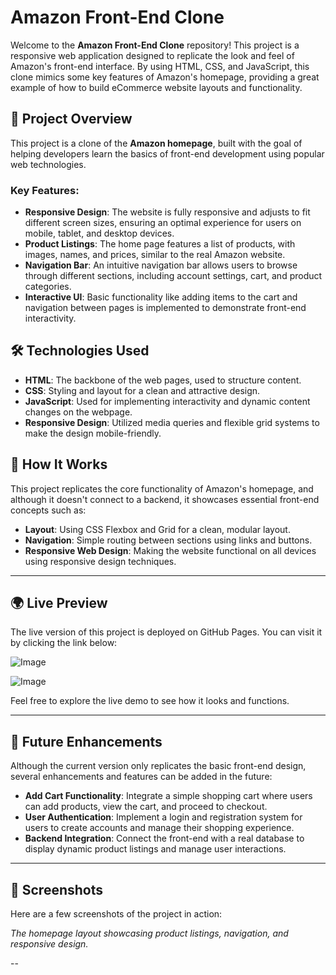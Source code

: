 # Amazon Front-End Clone

Welcome to the **Amazon Front-End Clone** repository! This project is a responsive web application designed to replicate the look and feel of Amazon's front-end interface. By using HTML, CSS, and JavaScript, this clone mimics some key features of Amazon's homepage, providing a great example of how to build eCommerce website layouts and functionality.

## 🚀 **Project Overview**

This project is a clone of the **Amazon homepage**, built with the goal of helping developers learn the basics of front-end development using popular web technologies.

### Key Features:

* **Responsive Design**: The website is fully responsive and adjusts to fit different screen sizes, ensuring an optimal experience for users on mobile, tablet, and desktop devices.
* **Product Listings**: The home page features a list of products, with images, names, and prices, similar to the real Amazon website.
* **Navigation Bar**: An intuitive navigation bar allows users to browse through different sections, including account settings, cart, and product categories.
* **Interactive UI**: Basic functionality like adding items to the cart and navigation between pages is implemented to demonstrate front-end interactivity.

## 🛠️ **Technologies Used**

* **HTML**: The backbone of the web pages, used to structure content.
* **CSS**: Styling and layout for a clean and attractive design.
* **JavaScript**: Used for implementing interactivity and dynamic content changes on the webpage.
* **Responsive Design**: Utilized media queries and flexible grid systems to make the design mobile-friendly.

## 🔧 **How It Works**

This project replicates the core functionality of Amazon's homepage, and although it doesn't connect to a backend, it showcases essential front-end concepts such as:

* **Layout**: Using CSS Flexbox and Grid for a clean, modular layout.
* **Navigation**: Simple routing between sections using links and buttons.
* **Responsive Web Design**: Making the website functional on all devices using responsive design techniques.

---

## 🌍 **Live Preview**

The live version of this project is deployed on GitHub Pages. You can visit it by clicking the link below:

![Image](https://github.com/user-attachments/assets/bb86e435-c13c-4211-a5ff-f5e8b7b349d5)

![Image](https://github.com/user-attachments/assets/596da854-b644-4f62-9588-86f613831fc4)

Feel free to explore the live demo to see how it looks and functions.

---

## 🎯 **Future Enhancements**

Although the current version only replicates the basic front-end design, several enhancements and features can be added in the future:

* **Add Cart Functionality**: Integrate a simple shopping cart where users can add products, view the cart, and proceed to checkout.
* **User Authentication**: Implement a login and registration system for users to create accounts and manage their shopping experience.
* **Backend Integration**: Connect the front-end with a real database to display dynamic product listings and manage user interactions.

---

## 📸 **Screenshots**

Here are a few screenshots of the project in action:


*The homepage layout showcasing product listings, navigation, and responsive design.*

--
